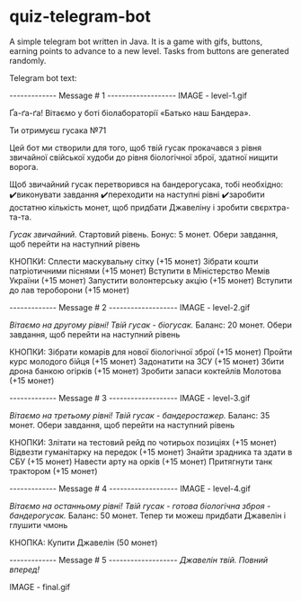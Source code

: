 # quiz-telegram-bot
A simple telegram bot written in Java. It is a game with gifs, buttons, earning points to advance to a new level. Tasks from buttons are generated randomly.

Telegram bot text:

------------- Message # 1 -------------------
IMAGE - level-1.gif

Ґа-ґа-ґа!
Вітаємо у боті біолабораторії «Батько наш Бандера».

Ти отримуєш гусака №71

Цей бот ми створили для того, щоб твій гусак прокачався з рівня звичайної свійської худоби до рівня біологічної зброї, здатної нищити ворога. 

Щоб звичайний гусак перетворився на бандерогусака, тобі необхідно:
✔️виконувати завдання
✔️переходити на наступні рівні
✔️заробити достатню кількість монет, щоб придбати Джавеліну і зробити свєрхтра-та-та.

*Гусак звичайний.* Стартовий рівень.
Бонус: 5 монет.
Обери завдання, щоб перейти на наступний рівень

КНОПКИ:
Сплести маскувальну сітку (+15 монет)
Зібрати кошти патріотичними піснями (+15 монет) 
Вступити в Міністерство Мемів України (+15 монет) 
Запустити волонтерську акцію (+15 монет) 
Вступити до лав тероборони (+15 монет)





------------- Message # 2 -------------------
IMAGE - level-2.gif

*Вітаємо на другому рівні! Твій гусак - біогусак.*
Баланс: 20 монет. 
Обери завдання, щоб перейти на наступний рівень

КНОПКИ:
Зібрати комарів для нової біологічної зброї (+15 монет) 
Пройти курс молодого бійця (+15 монет)
Задонатити на ЗСУ (+15 монет) 
Збити дрона банкою огірків (+15 монет) 
Зробити запаси коктейлів Молотова (+15 монет) 





------------- Message # 3 -------------------
IMAGE - level-3.gif

*Вітаємо на третьому рівні! Твій гусак - бандеростажер.*
Баланс: 35 монет. 
Обери завдання, щоб перейти на наступний рівень

КНОПКИ:
Злітати на тестовий рейд по чотирьох позиціях (+15 монет) 
Відвезти гуманітарку на передок (+15 монет) 
Знайти зрадника та здати в СБУ (+15 монет) 
Навести арту на орків (+15 монет)
Притягнути танк трактором (+15 монет)



------------- Message # 4 -------------------
IMAGE - level-4.gif

*Вітаємо на останньому рівні! Твій гусак - готова біологічна зброя - бандерогусак.*
Баланс: 50 монет. 
Тепер ти можеш придбати Джавелін і глушити чмонь

КНОПКА:
Купити Джавелін (50 монет)




------------- Message # 5 -------------------
*Джавелін твій. Повний вперед!*

IMAGE - final.gif
